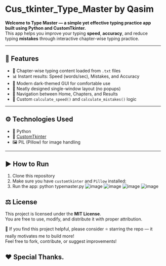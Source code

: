# Cus_tkinter_Type_Master by Qasim

**Welcome to Type Master — a simple yet effective typing practice app built using Python and CustomTkinter.**<br>
This app helps you improve your typing **speed**, **accuracy**, and reduce typing **mistakes** through interactive chapter-wise typing practice.

---

## 🚀 Features
- 🧠 Chapter-wise typing content loaded from `.txt` files<br>
- 📊 Instant results: Speed (words/sec), Mistakes, and Accuracy<br>
- 🌙 Modern dark-themed GUI for comfortable use<br>
- 📂 Neatly designed single-window layout (no popups)<br>
- 🔁 Navigation between Home, Chapters, and Results<br>
- 🧪 Custom `calculate_speed()` and `calculate_mistakes()` logic<br>

---

## ⚙️ Technologies Used
- 🐍 Python <br>
- 🎨 [CustomTkinter](https://github.com/TomSchimansky/CustomTkinter)<br>
- 🖼️ PIL (Pillow) for image handling<br>

---

## ▶️ How to Run
1. Clone this repository<br>
2. Make sure you have `customtkinter` and `Pillow` installed:
3. Run the app: python typemaster.py
![image](https://github.com/user-attachments/assets/06b54648-876b-4317-aee2-e07f9d5c6d18)
![image](https://github.com/user-attachments/assets/b8bdd36e-f2e2-4b53-9dc4-8af0d54d552c)
![image](https://github.com/user-attachments/assets/4c77ccd9-c97a-43ff-81d2-03ebdeaf2f92)
![image](https://github.com/user-attachments/assets/6bac287d-dc25-446f-912d-9b761136aa4e)

## ⚖️ License
This project is licensed under the **MIT License**.<br>
You are free to use, modify, and distribute it with proper attribution.

📢 If you find this project helpful, please consider ⭐ starring the repo — it really motivates me to build more!<br>
Feel free to fork, contribute, or suggest improvements!
## ❤️ Special Thanks.





